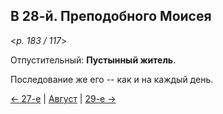 
## В 28-й. Преподобного Моисея

<*p. 183 / 117*>

Отпустительный: **Пустынный житель**. 

Последование же его -- как и на каждый день.

[← 27-е](08_27_MES.ru.md) | [Август](README.md#28-й) | [29-е →](08_29_MES.ru.md)
